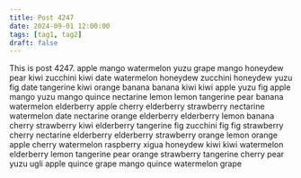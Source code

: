 ```yaml
---
title: Post 4247
date: 2024-09-01 12:00:00
tags: [tag1, tag2]
draft: false
---
```

This is post 4247.
apple
mango
watermelon
yuzu
grape
mango
honeydew
pear
kiwi
zucchini
kiwi
date
watermelon
honeydew
zucchini
honeydew
yuzu
fig
date
tangerine
kiwi
orange
banana
banana
kiwi
kiwi
apple
yuzu
fig
apple
mango
yuzu
mango
quince
nectarine
lemon
lemon
tangerine
pear
banana
watermelon
elderberry
apple
cherry
elderberry
strawberry
nectarine
watermelon
date
nectarine
orange
elderberry
elderberry
lemon
banana
cherry
strawberry
kiwi
elderberry
tangerine
fig
zucchini
fig
fig
strawberry
cherry
nectarine
elderberry
elderberry
strawberry
orange
lemon
orange
apple
cherry
watermelon
raspberry
xigua
honeydew
kiwi
kiwi
watermelon
elderberry
lemon
tangerine
pear
orange
strawberry
tangerine
cherry
pear
yuzu
ugli
apple
quince
grape
mango
quince
watermelon
grape
